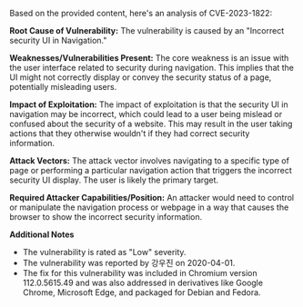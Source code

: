 Based on the provided content, here's an analysis of CVE-2023-1822:

**Root Cause of Vulnerability:**
The vulnerability is caused by an "Incorrect security UI in Navigation."

**Weaknesses/Vulnerabilities Present:**
The core weakness is an issue with the user interface related to security during navigation. This implies that the UI might not correctly display or convey the security status of a page, potentially misleading users.

**Impact of Exploitation:**
The impact of exploitation is that the security UI in navigation may be incorrect, which could lead to a user being mislead or confused about the security of a website. This may result in the user taking actions that they otherwise wouldn't if they had correct security information.

**Attack Vectors:**
The attack vector involves navigating to a specific type of page or performing a particular navigation action that triggers the incorrect security UI display. The user is likely the primary target.

**Required Attacker Capabilities/Position:**
An attacker would need to control or manipulate the navigation process or webpage in a way that causes the browser to show the incorrect security information.

**Additional Notes**
* The vulnerability is rated as "Low" severity.
* The vulnerability was reported by 강우진 on 2020-04-01.
* The fix for this vulnerability was included in Chromium version 112.0.5615.49 and was also addressed in derivatives like Google Chrome, Microsoft Edge, and packaged for Debian and Fedora.